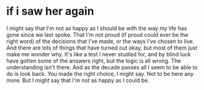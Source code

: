 # if i saw her again

I might say that I'm not as happy as I should be with the way my life has gone since we last spoke.
That I'm not proud (if proud could ever be the right word) of the decisions that I've made, or the ways I've chosen to live.
And there are lots of things that have turned out okay, but most of them just make me wonder why.
It's like a test I never studied for, and by blind luck have gotten some of the answers right, but the logic is all wrong. The understanding isn't there.
And as the decade passes all I seem to be able to do is look back.
You made the right choice, I might say.
Not to be here any more.
But I might say that I'm not as happy 
as I could be.